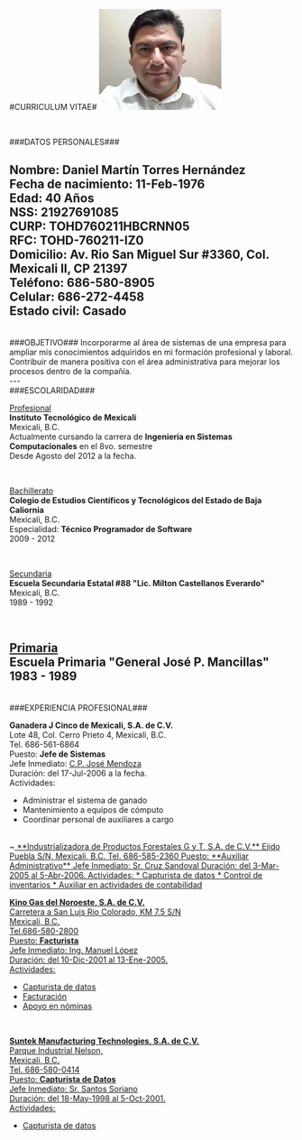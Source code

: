 #CURRICULUM VITAE#
![Con titulo](dtorres.png "Daniel Torres")

<br/>

###DATOS PERSONALES###

Nombre: **Daniel Martín Torres Hernández**  
Fecha de nacimiento: **11-Feb-1976**  
Edad: **40 Años**  
NSS: **21927691085**  
CURP: **TOHD760211HBCRNN05**  
RFC: **TOHD-760211-IZ0**  
Domicilio: **Av. Rio San Miguel Sur #3360, Col. Mexicali II, CP 21397**  
Teléfono: **686-580-8905**  
Celular: **686-272-4458**  
Estado civil: **Casado**
<br/>
---

<br/>
###OBJETIVO###
Incorporarme al área de sistemas de una empresa para ampliar mis conocimientos adquiridos en mi formación profesional y laboral. Contribuir de manera positiva con el área administrativa para mejorar los procesos dentro de la compañía.
<br/>
---

<br/>
###ESCOLARIDAD###

<u>Profesional</u>  
**Instituto Tecnológico de Mexicali**  
Mexicali, B.C.  
Actualmente cursando la carrera de **Ingenieria en Sistemas Computacionales** en el 8vo. semestre  
Desde Agosto del 2012 a la fecha.  

<br/>

<u>Bachillerato</u>  
**Colegio de Estudios Científicos y Tecnológicos del Estado de Baja Caliornia**  
Mexicali, B.C.  
Especialidad: **Técnico Programador de Software**  
2009 - 2012  

<br/>

<u>Secundaria</u>  
**Escuela Secundaria Estatal #88 "Lic. Milton Castellanos Everardo"**  
Mexicali, B.C.  
1989 - 1992  

<br/>

<u>Primaria</u>  
**Escuela Primaria "General José P. Mancillas"**  
1983 - 1989
<br/>
---

<br/>
###EXPERIENCIA PROFESIONAL###

**Ganadera J Cinco de Mexicali, S.A. de C.V.**  
Lote 48, Col. Cerro Prieto 4, Mexicali, B.C.  
Tel. 686-561-6864  
Puesto: **Jefe de Sistemas**  
Jefe Inmediato: <u>C.P. José Mendoza</u>  
Duración: del 17-Jul-2006 a la fecha.  
Actividades:  
* Administrar el sistema de ganado  
* Mantenimiento a equipos de cómputo  
* Coordinar personal de auxiliares a cargo


<br/>
~<u><u><u>
**Industrializadora de Productos Forestales G y T, S.A. de C.V.**  
Ejido Puebla S/N, Mexicali, B.C.  
Tel. 686-585-2360  
Puesto: **Auxiliar Administrativo**  
Jefe Inmediato: <u>Sr. Cruz Sandoval</u>  
Duración: del 3-Mar-2005 al 5-Abr-2006.  
Actividades:  
* Capturista de datos  
* Control de inventarios  
* Auxiliar en actividades de contabilidad


<br/>

**Kino Gas del Noroeste, S.A. de C.V.**  
Carretera a San Luis Rio Colorado, KM 7.5 S/N  
Mexicali, B.C.  
Tel.686-580-2800  
Puesto: **Facturista**  
Jefe Inmediato: <u>Ing. Manuel López</u>  
Duración: del 10-Dic-2001 al 13-Ene-2005.  
Actividades:  
* Capturista de datos  
* Facturación  
* Apoyo en nóminas


<br/>

**Suntek Manufacturing Technologies, S.A. de C.V.**  
Parque Industrial Nelson,  
Mexicali, B.C.  
Tel. 686-580-0414  
Puesto: **Capturista de Datos**  
Jefe Inmediato: <u>Sr. Santos Soriano</u>  
Duración: del 18-May-1998 al 5-Oct-2001.  
Actividades:  
* Capturista de datos  